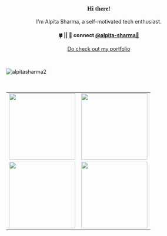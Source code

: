 <h3 align="center" style="font-family:impact;"> Hi there!</h3>

<p align="center">
I'm Alpita Sharma, a self-motivated tech enthusiast.
</p>

<h4 align="center">
 🍀 || 💬 connect <a href="https://www.linkedin.com/in/alpita-sharma-619a981b6">@alpita-sharma🌸</a>
</h4>
<p  align="center">
  <a href="https://www.linkedin.com/in/alpitasharma9/"> Do check out my portfolio</a>
</p> <br>

<!-- <div style="padding: 20px 0px;"><img src="./AAAAA.png" alt="aaaa"></div> -->

<p align="left"> <img src="https://komarev.com/ghpvc/?username=alpitasharma2&label=Profile%20views&color=0e75b6&style=flat" alt="alpitasharma2" /> </p>



</p>

<table width="100%">
  <tr>
    <td>
<img  height="180em"  src="https://github-readme-stats.vercel.app/api?username=alpitasharma2&show_icons=true&hide_border=true&theme=onedark"/> </td>
 <td> <img height="180em" src="https://github-readme-stats.vercel.app/api/top-langs/?username=alpitasharma2&show_icons=true&hide_border=true&layout=compact&langs_count=8&theme=onedark"/> </td></tr><br>
   <tr> <td> <img height="180em" src="https://github-profile-summary-cards.vercel.app/api/cards/profile-details?username=alpitasharma2&theme=dracula"></td>
     <td><img height="180em" src="https://github-profile-summary-cards.vercel.app/api/cards/most-commit-language?username=alpitasharma2&theme=dracula"></td>
  </tr>
  </tr>
 <table>
   
   
